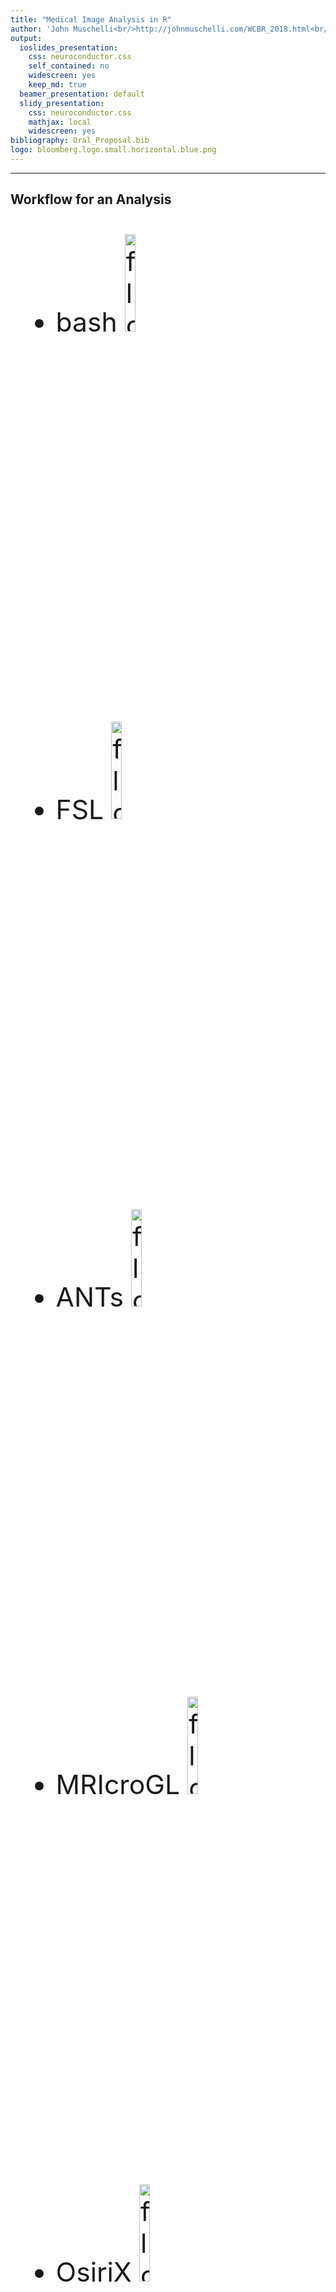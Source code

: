 ```yaml
---
title: "Medical Image Analysis in R"
author: 'John Muschelli<br/>http://johnmuschelli.com/WCBR_2018.html<br/> Johns Hopkins Bloomberg School of Public Health'
output:
  ioslides_presentation:
    css: neuroconductor.css
    self_contained: no
    widescreen: yes
    keep_md: true
  beamer_presentation: default
  slidy_presentation:
    css: neuroconductor.css
    mathjax: local
    widescreen: yes
bibliography: Oral_Proposal.bib
logo: bloomberg.logo.small.horizontal.blue.png
---
```

<style type="text/css">
article {
  font-size: 30pt;
}
</style>





----
<div class="container"> 
<div id="left_col2"> 
  <h2>Workflow for an Analysis</h2>
<div style='font-size: 32pt;'>

- bash <img src="figures/Bash-new-600x600.png" style="width:20%; display: inline; margin: auto;" alt="flow"> 
- FSL <img src="figures/FSL.png" style="width:20%; display: inline; margin: auto;" alt="flow"> 
- ANTs <img src="figures/ants.png" style="width:20%; display: inline; margin: auto;" alt="flow"> 
- MRIcroGL <img src="figures/mricrogl.png" style="width:20%; display: inline; margin: auto;" alt="flow"> 
- OsiriX <img src="figures/OsiriX.png" style="width:20%; display: inline; margin: auto;" alt="flow"> 
- SPM 12 <img src="figures/spm12.png" style="width:20%; display: inline; margin: auto;" alt="flow"> 

</div>
  </div>    
  <div id="right_col2">
<img src="figures/workflow_edited_nonR.png" style="width:70%; display: block; margin: auto;" alt="flow">
  </div>
</div>


----
<div class="container"> 
<div id="left_col2"> 
  <h2>Workflow for an Analysis</h2>
<div style='font-size: 32pt;'>
  
Multiple pieces of software used

  - all different syntax
</div>
  </div>    
  <div id="right_col2">
<img src="figures/workflow_edited_nonR.png" style="width:70%; display: block; margin: auto;" alt="flow">
  </div>
</div>


## It's typical to have lots of software choices

<img src="figures/carp_2012_figure_full.jpg" style="width:550px; display: block; margin: auto;" alt="flow">

<!-- ![](figures/carp_2012_figure_full.jpg) -->

Carp, Joshua. "The secret lives of experiments: methods reporting in the fMRI literature." Neuroimage 63.1 (2012): 289-300.

----
<div class="container"> 
<div id="left_col2"> 
  <h2>Our Goal: </h2>
<div style='font-size: 24pt;'>
  
Lower the bar to entry 

- all "one" code (`R`)
    - pipeline tool
    - also "native" `R` code

Complete pipeline
  
  - preprocessing and analysis
</div>
  </div>    
  <div id="right_col2">
<img src="figures/workflow_edited_R.png" style="width:70%; display: block; margin: auto;" alt="flow">
  </div>
</div>


# R is a language and environment <br>for **statistical** computing <br>and graphics. <br> https://cran.r-project.org/

## R is a base set of foundational functions {.centered}

<img src="figures/r_no_packages.png" style="width:50%; margin: auto;" alt="flow"> 

## With (> 11000) user-written packages {.centered}

<img src="figures/r_with_packages.png" style="width:48%; margin: auto;" alt="flow"> 


## What did R have for medical imaging?
<img src="figures/grandma_meme.jpg" style="width:65%; display: block; margin: auto;" alt="flow">
  <p style='font-size: 12pt;'> [https://imgflip.com/memegenerator/Grandma-Finds-The-Internet](https://imgflip.com/memegenerator/Grandma-Finds-The-Internet)
  </p>  


## What did R have for medical imaging?

  <img src="figures/imaging_task_view.png" style="width:100%; display: inline; margin: auto;" alt="flow">
  
## Bioinformatics Repository: Bioconductor<br> <img src="figures/bioconductor.png" style="width:65%; display: inline; margin: auto;" alt="flow"> 

- centralized bioinformatics/genomics packages
- large community/number of packages (> 1300)
- published tutorials and workflows 
- additional requirements to CRAN (e.g. packages need vignettes)


## Bioinformatics Repository: Bioconductor<br> <img src="figures/bioconductor.png" style="width:65%; display: inline; margin: auto;" alt="flow"> 

- team of developers/maintainers
- multiple grants of support 

## Python Framework: NiPy <img src="figures/nipype.png" style="width:80%; display: inline; margin: auto;" alt="flow">

- integrates multiple neuroimaging software
- standardizes the syntax
- provides workflows
- allows the user to take advantage of all of Python
    - pandas, scikit-learn, Jupyter notebooks




# <img src="figures/neuroconductor_brain_type_bbg.png" style="width:80%; display: inline; margin: auto;" alt="flow"><br> An R Platform for <br> Medical Imaging Analysis



## What is Neuroconductor?

1.  A community of developers and users of R packages for imaging
2.  A website [https://neuroconductor.org/](https://neuroconductor.org/).
    - with tutorials and help
3.  A team helping developers and users (John, Adi Gherman, Ciprian Crainiceanu, Brian Caffo)
4.  A centralized repository of maintained packages


## Goal: Centralize the packages (currently 62)

  <img src="figures/neuroc_list_packages.png" style="width:100%; display: inline; margin: auto;" alt="flow">


----
<div class="container"> 
<div id="left_col2"> 
<h2>Neuroconductor Goal: </h2>

<div style='font-size: 28pt;'>

Detailed **tutorials** on how to actually perform an analysis  

</br>

- [http://johnmuschelli.com/neuroc](http://johnmuschelli.com/neuroc/)  

</div> 
</div>    
<div id="right_col2">
<img src="figures/cat_analysis.gif" style="width:80%; display: block; margin: auto;">
<p style='font-size: 10pt;'> From [http://i.imgur.com/0Y1xISa.gifv](http://i.imgur.com/0Y1xISa.gifv).
</p>
</div>
</div>


# Solution: Build a Bioconductor-like Solution using Current Tools

## Git and GitHub

- Git version control system: stores changes of files 
<img src="figures/git_logo.png" style="width:20%; display: block; margin: auto;" alt="flow"> 

- GitHub is an **online** server of repositories
- Distribute packages and install them via `devtools::install_github`

<img src="figures/github-logo.png" style="width:25%; display: block; margin: auto;" alt="flow"> 

## Continuous Integration: Travis and Appveyor

- Builds and checks R packages on Windows (Appveyor) and Linux/OS X (Travis CI)
- Works well with GitHub

<img src="figures/travis_logo.png" style="width:40%; display: inline; margin: auto;" alt="flow"> &emsp;&emsp;&emsp; <img src="figures/appveyor.png" style="width:20%; display: inline; margin: auto;" alt="flow"> 

----
<div class="container"> 
<div id="left_col2"> 
  <h2>Development Pipeline: </h2>
  
<div style='font-size: 28pt;'>
  
Check the package for stability

- check against other imaging software (e.g. FSL)

</div> 
  </p>
</div>    
  <div id="right_col2">
  
  <img src="figures/neuroc_workflow.png" style="width:75%; display: block; margin: auto;" alt="flow"> 
  </div>
</div>


## Helping Developers

<div id="left_col" style="font-size: 28pt;">
- GitHub allows the Neuroconductor team to help fix issues
- Pull Requests to developers
- Standardized checking of Packages (Travis configuration)
- Remove unnecessary hurdles for developers
</div>
  <div id="right_col">
  
  <img src="figures/help_me_help_you.gif" style="width:110%; margin: auto;" alt="flow"> 
  <br>
  <br>
  <br>
  <div style="font-size: 10pt;">
Image from: https://giphy.com/gifs/medblr-medschool-dr-dres-anatomy-uRb2p09vY8lEs
</div>

  </div>
</div>



## Benefits of Neuroconductor: 

<div style='font-size: 32pt;'>
  
Allow imaging to use all `R` has to offer:
  
- Statistics and Machine Learning
- Versioning and testing
- Reproducibile reports and analyses
- Shiny (web applications)
- Genomics/Imaging analysis in one platform
    - Bioconductor
  
</div>


## <img src="figures/neuroconductor_iconwithtype_bbg.png" style="width:10%; display: inline; margin: auto;" alt="flow"> Neuroconductor Downsides

<div style='font-size: 28pt;'>

1.  More control over the workflow = more work
2.  Users need external software (versions/installation)
3.  No control over external software
    - if maintainer changes something, not much recourse
4.  Need the content (buy-in from the community)

</div>


# Example Packages


## ANTsR

Based on ANTs: Advanced Normalization Tools

- State-of-the-art image processing pipelines
- Group has won challenges for imaging analysis
- Still actively maintained and developed
- Depends on the Insight ToolKit (ITK) medical image processing library

## Using R as a Pipeline Tool: fslr

- `fslr` package - call FSL from R

- Requires FSL to be installed (only *nix systems)

<img src="figures/fslr_r_figure.png" style="width:45%; display: block; margin: auto;" alt="flow">

## spm12r: Wrapper Functions for SPM

- Wraps some `MATLAB` code to call SPM scripts
- Using `R` syntax (but `MATLAB` runs the code)
- Built from SPM batch commands
- Shown in worked example: 
http://johnmuschelli.com/talks/fmri_task_processing/index.html#1

## neurohcp: Human Connectome Project 

- Allows you to download data from [Human Connectome Project](https://www.humanconnectome.org/)
- The 1200 Subjects release: behavioral and 3T MR imaging data from 1206 healthy young adult participants.  Standardized protocol.
- Tutorial: http://johnmuschelli.com/neuroc/neurohcp

## malf.templates: Segmented T1-weighted Images 
<div style='font-size: 20pt;'>
- Data from the MICCAI 2012 Challenge on Multi-atlas Labelling Data
- From OASIS project and the labeled data as provided by
Neuromorphometrics, Inc. (http://Neuromorphometrics.com/) 
</div>

![](WCBR_2018_files/figure-html/unnamed-chunk-2-1.png)<!-- -->

## Current limitations

<div id="left_col" style="font-size: 28pt;">
- R is cross platform, but some packages that depend on *nix system
- Still in beta testing, but more likely to incorporate requests
- Rcpp requires compiled code, (see below)
- Licenses with data can be tricky
</div>

<img src="figures/install_bomb.jpg" style="width:40%;" alt="neurohacking">
<div style="font-size: 10pt;">
Image from: https://imgflip.com/i/22gplr
</div>



## Training we are providing

<div class="container"> 
   <div class="left-half" style="font-size: 28pt;">
   Coursera Course: Introduction to Neurohacking In R 
  </div>
  <div class="right-half" style="font-size: 28pt;">
  <img src="figures/neurohacking_logo.png" style="width:40%;" alt="neurohacking">
  </div>
[https://www.coursera.org/learn/neurohacking/](https://www.coursera.org/learn/neurohacking/)

<div style="font-size: 28pt;">
  http://johnmuschelli.com/imaging_in_r/
   ENAR 2018
</div>
</div>

# Thanks
